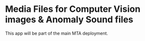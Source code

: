 # Media Files for Computer Vision images & Anomaly Sound files
This app will be part of the main MTA deployment.
